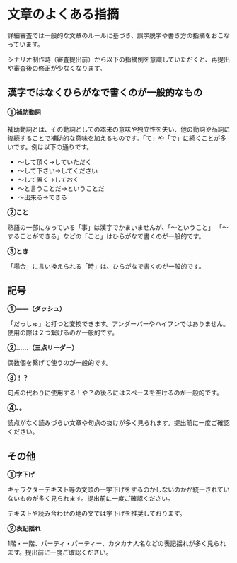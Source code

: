 # 文章のよくある指摘

詳細審査では一般的な文章のルールに基づき、誤字脱字や書き方の指摘をおこなっています。

シナリオ制作時（審査提出前）から以下の指摘例を意識していただくと、再提出や審査後の修正が少なくなります。



## 漢字ではなくひらがなで書くのが一般的なもの

#### ①補助動詞

補助動詞とは、その動詞としての本来の意味や独立性を失い、他の動詞や品詞に後続することで補助的な意味を加えるものです。「て」や「で」に続くことが多いです。例は以下の通りです。

* ～して頂く→していただく
* ～して下さい→してください
* ～して置く→しておく
* ～と言うことだ→ということだ
* ～出来る→できる



**②こと**

熟語の一部になっている「事」は漢字でかまいませんが、「～ということ」 「～することができる」などの「こと」はひらがなで書くのが一般的です。



**③とき**

「場合」に言い換えられる「時」は、ひらがなで書くのが一般的です。



## 記号

**①――（ダッシュ）**

「だっしゅ」と打つと変換できます。アンダーバーやハイフンではありません。使用の際は２つ繋げるのが一般的です。



**②……（三点リーダー）**

偶数個を繋げて使うのが一般的です。



**③！？**

句点の代わりに使用する！や？の後ろにはスペースを空けるのが一般的です。



**④、。**

読点がなく読みづらい文章や句点の抜けが多く見られます。提出前に一度ご確認ください。



## その他

**①字下げ**

キャラクターテキスト等の文頭の一字下げをするのかしないのかが統一されていないものが多く見られます。提出前に一度ご確認ください。

テキストや読み合わせの地の文では字下げを推奨しております。



**②表記揺れ**

1階・一階、パーティ・パーティー、カタカナ人名などの表記揺れが多く見られます。提出前に一度ご確認ください。

